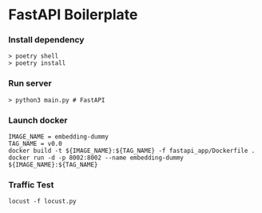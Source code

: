 # FastAPI Boilerplate

### Install dependency

```shell
> poetry shell
> poetry install
```

### Run server

```shell
> python3 main.py # FastAPI
```

### Launch docker

```shell
IMAGE_NAME = embedding-dummy
TAG_NAME = v0.0
docker build -t ${IMAGE_NAME}:${TAG_NAME} -f fastapi_app/Dockerfile .
docker run -d -p 8002:8002 --name embedding-dummy ${IMAGE_NAME}:${TAG_NAME}
```

### Traffic Test

```shell
locust -f locust.py
```
